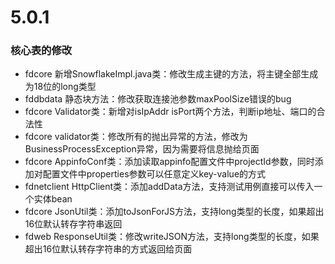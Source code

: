 # 5.0.1
### 核心表的修改
- fdcore 新增SnowflakeImpl.java类：修改生成主键的方法，将主键全部生成为18位的long类型
- fddbdata 静态块方法：修改获取连接池参数maxPoolSize错误的bug
- fdcore Validator类：新增对isIpAddr isPort两个方法，判断ip地址、端口的合法性
- fdcore validator类：修改所有的抛出异常的方法，修改为BusinessProcessException异常，因为需要将信息抛给页面
- fdcore AppinfoConf类：添加读取appinfo配置文件中projectId参数，同时添加对配置文件中properties参数可以任意定义key-value的方式
- fdnetclient HttpClient类：添加addData方法，支持测试用例直接可以传入一个实体bean
- fdcore JsonUtil类：添加toJsonForJS方法，支持long类型的长度，如果超出16位默认转存字符串返回
- fdweb ResponseUtil类：修改writeJSON方法，支持long类型的长度，如果超出16位默认转存字符串的方式返回给页面

